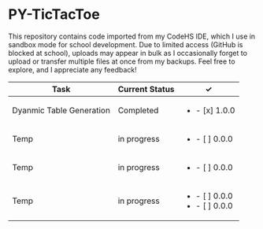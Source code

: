 # PY-TicTacToe
This repository contains code imported from my CodeHS IDE, which I use in sandbox mode for school development. Due to limited access (GitHub is blocked at school), uploads may appear in bulk as I occasionally forget to upload or transfer multiple files at once from my backups. Feel free to explore, and I appreciate any feedback!

| Task           | Current Status | ✓ | 
|----------------|----------------|-----------|
| Dyanmic Table Generation | Completed | <ul><li>- [x] 1.0.0</li></ul>
| Temp   | in progress | <ul><li>- [ ] 0.0.0</li></ul>
| Temp   | in progress | <ul><li>- [ ] 0.0.0</li></ul>
| Temp   | in progress | <ul><li>- [ ] 0.0.0</li><li>- [ ] 0.0.0</li></ul>